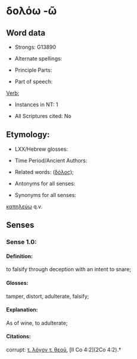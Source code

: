 # δολόω -ῶ

<!-- Status: S2=NeedsFinalCheck -->
<!-- Lexica used for edits: BDAG  -->

## Word data

* Strongs: G13890

* Alternate spellings:



* Principle Parts: 


* Part of speech: 

[Verb](http://ugg.readthedocs.io/en/latest/verb.html); 

* Instances in NT: 1

* All Scriptures cited: No

## Etymology: 


* LXX/Hebrew glosses: 


* Time Period/Ancient Authors: 


* Related words: ([δόλος]());

* Antonyms for all senses:

* Synonyms for all senses: 

 [καπηλεύω](../G25850/01.md) q.v.

## Senses 


### Sense  1.0: 


#### Definition: 

to falsify through deception with an intent to snare; 

#### Glosses: 

tamper, distort, adulterate, falsify; 

#### Explanation:

As of wine, to adulterate;

#### Citations: 

 corrupt: [τ. λόγον τ. θεοῦ](), [II Co 4:2](2Co 4:2).†
